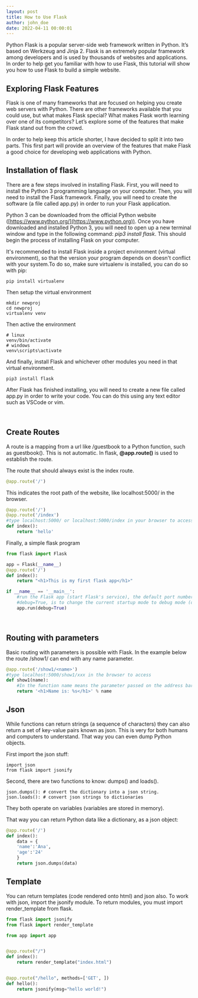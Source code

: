 ```yaml
---
layout: post
title: How to Use Flask
author: john_doe
date: 2022-04-11 00:00:01
---
```

Python Flask is a popular server-side web framework written in Python. It’s based on Werkzeug and Jinja 2. Flask is an extremely popular framework among developers and is used by thousands of websites and applications. In order to help get you familiar with how to use Flask, this tutorial will show you how to use Flask to build a simple website.

## Exploring Flask Features

Flask is one of many frameworks that are focused on helping you create web servers with Python. There are other frameworks available that you could use, but what makes Flask special? What makes Flask worth learning over one of its competitors? Let’s explore some of the features that make Flask stand out from the crowd.

In order to help keep this article shorter, I have decided to split it into two parts. This first part will provide an overview of the features that make Flask a good choice for developing web applications with Python.

## Installation of flask

There are a few steps involved in installing Flask. First, you will need to install the Python 3 programming language on your computer. Then, you will need to install the Flask framework. Finally, you will need to create the software (a file called app.py) in order to run your Flask application.

Python 3 can be downloaded from the official Python website ([https://www.python.org/](https://www.python.org)). Once you have downloaded and installed Python 3, you will need to open up a new terminal window and type in the following command: *pip3 install flask*. This should begin the process of installing Flask on your computer.

It's recommended to install Flask inside a project environment (virtual environment), so that the version your program depends on doesn't conflict with your system.To do so, make sure virtualenv is installed, you can do so with pip:

```
pip install virtualenv
```

Then setup the virtual environment 

```
mkdir newproj
cd newproj
virtualenv venv
```

Then active the environment

```
# linux
venv/bin/activate
# windows
venv\scripts\activate
```

And finally, install Flask and whichever other modules you need in that virtual environment.

```
pip3 install flask
```

After Flask has finished installing, you will need to create a new file called app.py in order to write your code. You can do this using any text editor such as VSCode or vim.

<br />

## Create Routes

A route is a mapping from a url like /guestbook to a Python function, such as guestbook(). This is not automatic. In flask, **@app.route()** is used to establish the route.

The route that should always exist is the index route.

```python
@app.route('/')
```

This indicates the root path of the website, like localhost:5000/ in the browser.

```python
@app.route('/')
@app.route('/index')
#type localhost:5000/ or localhost:5000/index in your browser to access
def index():
    return 'hello'
```

Finally, a simple flask program

```python
from flask import Flask

app = Flask(__name__)
@app.route('/')
def index():
    return "<h1>This is my first flask app</h1>"

if __name__ == '__main__':
    #run the Flask app (start Flask's service), the default port number to open on this machine is 5000.
    #debug=True, is to change the current startup mode to debug mode (debug mode is recommended in development environment, not allowed in production environment)
    app.run(debug=True)
```

<br />

## Routing with parameters

Basic routing with parameters is possible with Flask. In the example below the route /show1/ can end with any name parameter. 

```python
@app.route('/show1/<name>')
#type localhost:5000/show1/xxx in the browser to access
def show1(name):
    #In the function name means the parameter passed on the address bar
    return '<h1>Name is: %s</h1>' % name
```

## Json

While functions can return strings (a sequence of characters) they can also return a set of key-value pairs known as json. This is very for both humans and computers to understand. That way you can even dump Python objects.

First import the json stuff:

```
import json
from flask import jsonify
```

Second, there are two functions to know: dumps() and loads().

```
json.dumps(): # convert the dictionary into a json string.
json.loads(): # convert json strings to dictionaries
```

They both operate on variables (variables are stored in memory).

That way you can return Python data like a dictionary, as a json object:

```python
@app.route('/')
def index():
    data = {
    'name':'Ana',
    'age':'24'
    }
    return json.dumps(data) 
```

## Template

You can return templates (code rendered onto html) and json also. To work with json, import the jsonify module. To return modules, you must import render_template from flask.

```python
from flask import jsonify
from flask import render_template

from app import app


@app.route("/")
def index():
    return render_template("index.html")


@app.route("/hello", methods=['GET', ])
def hello():
    return jsonify(msg="hello world!")
```
